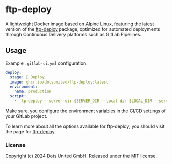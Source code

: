 # ftp-deploy

A lightweight Docker image based on Alpine Linux, featuring the latest version of the [ftp-deploy](https://github.com/SamKirkland/ftp-deploy) package, optimized for automated deployments through Continuous Delivery platforms such as GitLab Pipelines.

## Usage

Example `.gitlab-ci.yml` configuration:

```yml
deploy:
  stage: 🚀 Deploy
  image: ghcr.io/dotsunited/ftp-deploy:latest
  environment:
    name: production
  script:
    - ftp-deploy --server-dir $SERVER_DIR --local-dir $LOCAL_DIR --server $FTP_SERVER --username $FTP_USERNAME --password $FTP_PASSWORD
```

Make sure, you configure the environment variables in the CI/CD settings of your GitLab project.

To learn more about all the options available for ftp-deploy, you should visit the page for [ftp-deploy](https://github.com/SamKirkland/ftp-deploy).

### License

Copyright (c) 2024 Dots United GmbH.
Released under the [MIT](LICENSE) license.
